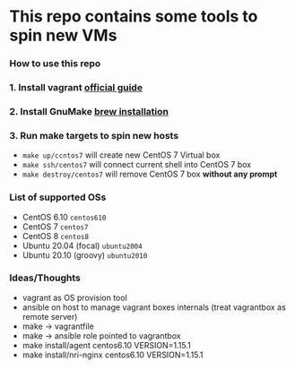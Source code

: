 # This repo contains some tools to spin new VMs


### How to use this repo

### 1. Install vagrant [official guide](https://www.vagrantup.com/docs/installation)
### 2. Install GnuMake [brew installation](https://formulae.brew.sh/formula/make)
### 3. Run make targets to spin new hosts

- `make up/ccntos7` will create new CentOS 7 Virtual box
- `make ssh/centos7` will connect current shell into CentOS 7 box
- `make destroy/centos7` will remove CentOS 7 box **without any prompt**

### List of supported OSs
- CentOS 6.10 `centos610`
- CentOS 7 `centos7`
- CentOS 8 `centos8`
- Ubuntu 20.04 (focal) `ubuntu2004`
- Ubuntu 20.10 (groovy) `ubuntu2010`

### Ideas/Thoughts

- vagrant as OS provision tool
- ansible on host to manage vagrant boxes internals (treat vagrantbox as remote server)
- make -> vagrantfile 
- make -> ansible role pointed to vagrantbox
- make install/agent centos6.10 VERSION=1.15.1
- make install/nri-nginx centos6.10 VERSION=1.15.1
